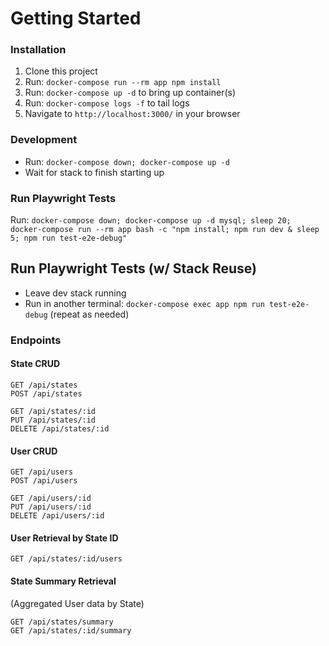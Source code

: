 # Getting Started

### Installation

1. Clone this project
1. Run: `docker-compose run --rm app npm install`
1. Run: `docker-compose up -d` to bring up container(s)
1. Run: `docker-compose logs -f` to tail logs
1. Navigate to `http://localhost:3000/` in your browser

### Development

- Run: `docker-compose down; docker-compose up -d`
- Wait for stack to finish starting up

### Run Playwright Tests

Run: `docker-compose down; docker-compose up -d mysql; sleep 20; docker-compose run --rm app bash -c "npm install; npm run dev & sleep 5; npm run test-e2e-debug"`

## Run Playwright Tests (w/ Stack Reuse)

- Leave dev stack running
- Run in another terminal: `docker-compose exec app npm run test-e2e-debug` (repeat as needed)

### Endpoints

#### State CRUD

```
GET /api/states
POST /api/states

GET /api/states/:id
PUT /api/states/:id
DELETE /api/states/:id
```

#### User CRUD

```
GET /api/users
POST /api/users

GET /api/users/:id
PUT /api/users/:id
DELETE /api/users/:id
```

#### User Retrieval by State ID

```
GET /api/states/:id/users
```

#### State Summary Retrieval

(Aggregated User data by State)

```
GET /api/states/summary
GET /api/states/:id/summary
```
